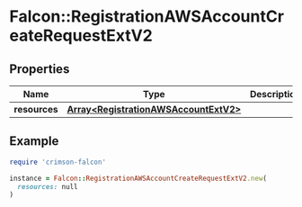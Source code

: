 # Falcon::RegistrationAWSAccountCreateRequestExtV2

## Properties

| Name | Type | Description | Notes |
| ---- | ---- | ----------- | ----- |
| **resources** | [**Array&lt;RegistrationAWSAccountExtV2&gt;**](RegistrationAWSAccountExtV2.md) |  |  |

## Example

```ruby
require 'crimson-falcon'

instance = Falcon::RegistrationAWSAccountCreateRequestExtV2.new(
  resources: null
)
```

